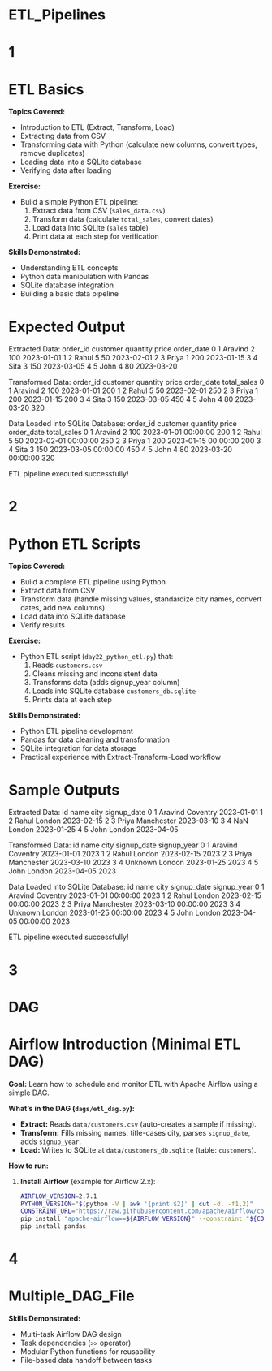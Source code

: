 # ETL_Pipelines

# 1
# ETL Basics

**Topics Covered:**
- Introduction to ETL (Extract, Transform, Load)
- Extracting data from CSV
- Transforming data with Python (calculate new columns, convert types, remove duplicates)
- Loading data into a SQLite database
- Verifying data after loading

**Exercise:**
- Build a simple Python ETL pipeline:
  1. Extract data from CSV (`sales_data.csv`)
  2. Transform data (calculate `total_sales`, convert dates)
  3. Load data into SQLite (`sales` table)
  4. Print data at each step for verification

**Skills Demonstrated:**
- Understanding ETL concepts
- Python data manipulation with Pandas
- SQLite database integration
- Building a basic data pipeline

# Expected Output

Extracted Data:
   order_id customer  quantity  price  order_date
0         1  Aravind         2    100  2023-01-01
1         2    Rahul         5     50  2023-02-01
2         3    Priya         1    200  2023-01-15
3         4     Sita         3    150  2023-03-05
4         5     John         4     80  2023-03-20

Transformed Data:
   order_id customer  quantity  price order_date  total_sales
0         1  Aravind         2    100 2023-01-01          200
1         2    Rahul         5     50 2023-02-01          250
2         3    Priya         1    200 2023-01-15          200
3         4     Sita         3    150 2023-03-05          450
4         5     John         4     80 2023-03-20          320

Data Loaded into SQLite Database:
   order_id customer  quantity  price           order_date  total_sales
0         1  Aravind         2    100  2023-01-01 00:00:00          200
1         2    Rahul         5     50  2023-02-01 00:00:00          250
2         3    Priya         1    200  2023-01-15 00:00:00          200
3         4     Sita         3    150  2023-03-05 00:00:00          450
4         5     John         4     80  2023-03-20 00:00:00          320

ETL pipeline executed successfully!


# 2
#  Python ETL Scripts

**Topics Covered:**
- Build a complete ETL pipeline using Python
- Extract data from CSV
- Transform data (handle missing values, standardize city names, convert dates, add new columns)
- Load data into SQLite database
- Verify results

**Exercise:**
- Python ETL script (`day22_python_etl.py`) that:
  1. Reads `customers.csv`
  2. Cleans missing and inconsistent data
  3. Transforms data (adds signup_year column)
  4. Loads into SQLite database `customers_db.sqlite`
  5. Prints data at each step

**Skills Demonstrated:**
- Python ETL pipeline development
- Pandas for data cleaning and transformation
- SQLite integration for data storage
- Practical experience with Extract-Transform-Load workflow


# Sample Outputs
Extracted Data:
   id     name        city signup_date
0   1  Aravind    Coventry  2023-01-01
1   2    Rahul      London  2023-02-15
2   3    Priya  Manchester  2023-03-10
3   4      NaN      London  2023-01-25
4   5     John      London  2023-04-05

Transformed Data:
   id     name        city signup_date  signup_year
0   1  Aravind    Coventry  2023-01-01         2023
1   2    Rahul      London  2023-02-15         2023
2   3    Priya  Manchester  2023-03-10         2023
3   4  Unknown      London  2023-01-25         2023
4   5     John      London  2023-04-05         2023

Data Loaded into SQLite Database:
   id     name        city          signup_date  signup_year
0   1  Aravind    Coventry  2023-01-01 00:00:00         2023
1   2    Rahul      London  2023-02-15 00:00:00         2023
2   3    Priya  Manchester  2023-03-10 00:00:00         2023
3   4  Unknown      London  2023-01-25 00:00:00         2023
4   5     John      London  2023-04-05 00:00:00         2023

ETL pipeline executed successfully!




# 3 
# DAG 
# Airflow Introduction (Minimal ETL DAG)

**Goal:** Learn how to schedule and monitor ETL with Apache Airflow using a simple DAG.

**What’s in the DAG (`dags/etl_dag.py`):**
- **Extract:** Reads `data/customers.csv` (auto-creates a sample if missing).
- **Transform:** Fills missing names, title-cases city, parses `signup_date`, adds `signup_year`.
- **Load:** Writes to SQLite at `data/customers_db.sqlite` (table: `customers`).

**How to run:**
1. **Install Airflow** (example for Airflow 2.x):
   ```bash
   AIRFLOW_VERSION=2.7.1
   PYTHON_VERSION="$(python -V | awk '{print $2}' | cut -d. -f1,2)"
   CONSTRAINT_URL="https://raw.githubusercontent.com/apache/airflow/constraints-${AIRFLOW_VERSION}/constraints-${PYTHON_VERSION}.txt"
   pip install "apache-airflow==${AIRFLOW_VERSION}" --constraint "${CONSTRAINT_URL}"
   pip install pandas

# 4
# Multiple_DAG_File

**Skills Demonstrated:**
- Multi-task Airflow DAG design
- Task dependencies (`>>` operator)
- Modular Python functions for reusability
- File-based data handoff between tasks
  




